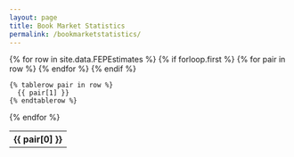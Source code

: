 ```yaml
---
layout: page
title: Book Market Statistics
permalink: /bookmarketstatistics/
---
```


<table>
  {% for row in site.data.FEPEstimates %}
    {% if forloop.first %}
    <tr>
      {% for pair in row %}
        <th>{{ pair[0] }}</th>
      {% endfor %}
    </tr>
    {% endif %}

    {% tablerow pair in row %}
      {{ pair[1] }}
    {% endtablerow %}
  {% endfor %}
</table>
